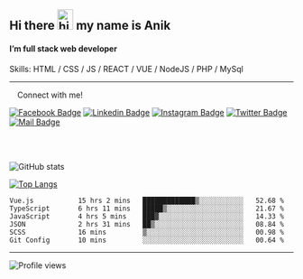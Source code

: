 ## Hi there <img src="https://user-images.githubusercontent.com/1303154/88677602-1635ba80-d120-11ea-84d8-d263ba5fc3c0.gif" width="28px" height="36" alt="hi"> my name is Anik

#### I’m full stack web developer

Skills:  HTML / CSS / JS / REACT / VUE / NodeJS / PHP / MySql


---

&emsp;Connect with me!

<a href="https://www.facebook.com/anik.aritro" target="_blank">![Facebook Badge](https://img.shields.io/badge/Facebook-1877F2?style=for-the-badge&logo=facebook&logoColor=white)</a> [![Linkedin Badge](https://img.shields.io/badge/LinkedIn-0077B5?style=for-the-badge&logo=linkedin&logoColor=white)](https://www.linkedin.com/in/anik-hossain540323/) [![Instagram Badge](https://img.shields.io/badge/Instagram-E4405F?style=for-the-badge&logo=instagram&logoColor=white)](https://www.instagram.com/aritro.anik) [![Twitter Badge](https://img.shields.io/badge/Twitter-1DA1F2?style=for-the-badge&logo=twitter&logoColor=white)](https://twitter.com/AritroAnik) [![Mail Badge](https://img.shields.io/badge/Gmail-D14836?style=for-the-badge&logo=gmail&logoColor=white)](mailto:anikhossain9120@gmail.com)

</br>
</br>


![GitHub stats](https://github-readme-stats.vercel.app/api?username=anik-hossain&show_icons=true&theme=monokai)

[![Top Langs](https://github-readme-stats.vercel.app/api/top-langs/?username=anik-hossain&layout=compact&theme=monokai)](https://github.com/anik-hossain)

<!--START_SECTION:waka-->

```text
Vue.js           15 hrs 2 mins   █████████████▒░░░░░░░░░░░   52.68 %
TypeScript       6 hrs 11 mins   █████▒░░░░░░░░░░░░░░░░░░░   21.67 %
JavaScript       4 hrs 5 mins    ███▓░░░░░░░░░░░░░░░░░░░░░   14.33 %
JSON             2 hrs 31 mins   ██▒░░░░░░░░░░░░░░░░░░░░░░   08.84 %
SCSS             16 mins         ▒░░░░░░░░░░░░░░░░░░░░░░░░   00.98 %
Git Config       10 mins         ░░░░░░░░░░░░░░░░░░░░░░░░░   00.64 %
```

<!--END_SECTION:waka-->
---

![Profile views](https://gpvc.arturio.dev/anik-hossain)  
